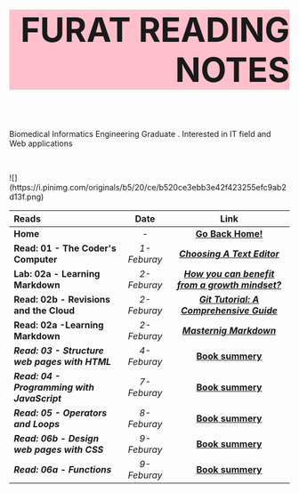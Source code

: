 <div align=right style="font-size:30px; background-color:pink;"> <h1> <b> FURAT READING NOTES </b> </h1> </div>
<p><br></p>
Biomedical Informatics Engineering Graduate . Interested in IT field and Web applications 
<p><br></p>
![](https://i.pinimg.com/originals/b5/20/ce/b520ce3ebb3e42f423255efc9ab2d13f.png)
                          

| Reads     | Date        | Link        |
| :-------- |:-----------: |:----------: |
| **Home**  |   -    | [**Go Back Home!**](https://furatmalkawi29.github.io/reading-notes/) |
|     **Read: 01 - The Coder's Computer**    | *1-Feburay*  | [***Choosing A Text Editor***](https://furatmalkawi29.github.io/reading-notes/choose.md) |
| **Lab: 02a - Learning Markdown** | *2-Feburay* | [***How you can benefit from a growth mindset?***](https://furatmalkawi29.github.io/reading-notes/growth_mindset) |
| **Read: 02b - Revisions and the Cloud** | *2-Feburay* | [***Git Tutorial: A Comprehensive Guide***](https://furatmalkawi29.github.io/reading-notes/git) |
| **Read: 02a -Learning Markdown** | *2-Feburay* | [***Masternig Markdown***](https://furatmalkawi29.github.io/reading-notes/markdown) |
| ***Read: 03 - Structure web pages with HTML*** | *4-Feburay* | [**Book summery**](https://furatmalkawi29.github.io/reading-notes/htmlread) |
| ***Read: 04 - Programming with JavaScript*** | *7-Feburay* | [**Book summery**](https://furatmalkawi29.github.io/reading-notes/js-read) |
| ***Read: 05 - Operators and Loops*** | *8-Feburay* | [**Book summery**](https://furatmalkawi29.github.io/reading-notes/lab05) |
| ***Read: 06b - Design web pages with CSS*** | *9-Feburay* | [**Book summery**](https://furatmalkawi29.github.io/reading-notes/lab06b) |
| ***Read: 06a - Functions*** | *9-Feburay* | [**Book summery**](https://furatmalkawi29.github.io/reading-notes/func) |
